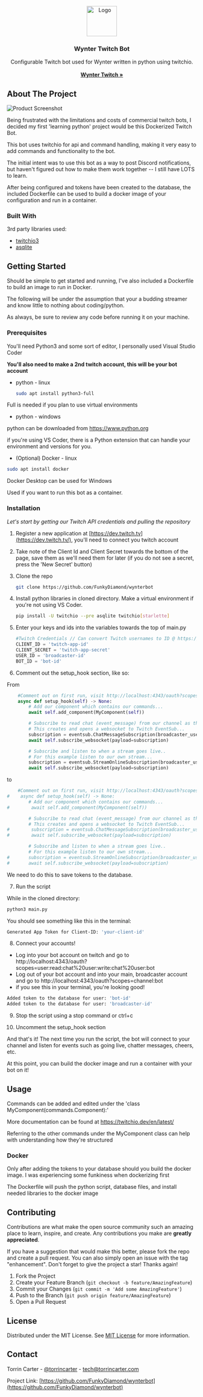 
<br/>
<div align="center">
<a href="https://github.com/ShaanCoding/ReadME-Generator">
<img src="https://i.postimg.cc/4dnR9JSF/Letter-Logo.png" alt="Logo" width="80" height="80">
</a>
<h3 align="center">Wynter Twitch Bot</h3>
<p align="center">
Configurable Twitch bot used for Wynter written in python using twitchio.
<br/>
<br/>
<a href="https://www.twitch.tv/wyntrvt/"><strong>Wynter Twitch »</strong></a>

  


</p>
</div>

## About The Project

![Product Screenshot](https://i.postimg.cc/CKgfYfwD/Banner.png)

Being frustrated with the limitations and costs of commercial twitch bots, I decided my first 'learning python' project would be this Dockerized Twitch Bot.

This bot uses twitchio for api and command handling, making it very easy to add commands and functionality to the bot.

The initial intent was to use this bot as a way to post Discord notifications, but haven't figured out how to make them work together -- I still have LOTS to learn.

After being configured and tokens have been created to the database, the included Dockerfile can be used to build a docker image of your configuration and run in a container.
### Built With

3rd party libraries used:

- [twitchio3](https://twitchio.dev/en/latest/)
- [asqlite](https://github.com/Rapptz/asqlite)
## Getting Started

Should be simple to get started and running, I've also included a Dockerfile to build an image to run in Docker.

The following will be under the assumption that your a budding streamer and know little to nothing about coding/python.

As always, be sure to review any code before running it on your machine.
### Prerequisites

You'll need Python3 and some sort of editor, I personally used Visual Studio Coder

**You'll also need to make a 2nd twitch account, this will be your bot account**

- python - linux
  ```sh
  sudo apt install python3-full
  ```
Full is needed if you plan to use virtual environments

- python - windows

python can be downloaded from https://www.python.org 

if you're using VS Coder, there is a Python extension that can handle your environment and versions for you.

- (Optional) Docker - linux
```sh
sudo apt install docker
```
Docker Desktop can be used for Windows

Used if you want to run this bot as a container.
### Installation

_Let's start by getting our Twitch API credentials and pulling the repository_

1. Register a new application at [https://dev.twitch.tv](https://dev.twitch.tv/), you'll need to connect you twitch account
2. Take note of the Client Id and Client Secret towards the bottom of the page, save them as we'll need them for later
(if you do not see a secret, press the 'New Secret' button)
2. Clone the repo
   ```sh
   git clone https://github.com/FunkyDiamond/wynterbot
   ```
3. Install python libraries in cloned directory. Make a virtual environment if you're not using VS Coder.
   ```sh
   pip install -U twitchio --pre asqlite twitchio[starlette]
   ```
4. Enter your keys and ids into the variables towards the top of main.py
   ```py
   #Twitch Credentials // Can convert Twitch usernames to ID @ https://www.streamweasels.com/tools/convert-twitch-username-%20to-user-id/
   CLIENT_ID = 'twitch-app-id'
   CLIENT_SECRET = 'twitch-app-secret'
   USER_ID = 'broadcaster-id'
   BOT_ID = 'bot-id'
   ```

5. Comment out the setup_hook section, like so:

From
```py
    #Comment out on first run, visit http://localhost:4343/oauth?scopes=user:read:chat%20user:write:chat%20user:bot while logged into bot account,  http://localhost:4343/oauth?scopes=channel:bot while logged into broadcaster account
    async def setup_hook(self) -> None:
        # Add our component which contains our commands...
        await self.add_component(MyComponent(self))

        # Subscribe to read chat (event_message) from our channel as the bot...
        # This creates and opens a websocket to Twitch EventSub...
        subscription = eventsub.ChatMessageSubscription(broadcaster_user_id=USER_ID, user_id=BOT_ID)
        await self.subscribe_websocket(payload=subscription)

        # Subscribe and listen to when a stream goes live..
        # For this example listen to our own stream...
        subscription = eventsub.StreamOnlineSubscription(broadcaster_user_id=USER_ID)
        await self.subscribe_websocket(payload=subscription)
```

to

```py
    #Comment out on first run, visit http://localhost:4343/oauth?scopes=user:read:chat%20user:write:chat%20user:bot while logged into bot account,  http://localhost:4343/oauth?scopes=channel:bot while logged into broadcaster account
#    async def setup_hook(self) -> None:
        # Add our component which contains our commands...
#        await self.add_component(MyComponent(self))

        # Subscribe to read chat (event_message) from our channel as the bot...
        # This creates and opens a websocket to Twitch EventSub...
#        subscription = eventsub.ChatMessageSubscription(broadcaster_user_id=USER_ID, user_id=BOT_ID)
#        await self.subscribe_websocket(payload=subscription)

        # Subscribe and listen to when a stream goes live..
        # For this example listen to our own stream...
#       subscription = eventsub.StreamOnlineSubscription(broadcaster_user_id=USER_ID)
#       await self.subscribe_websocket(payload=subscription)
```

We need to do this to save tokens to the database.

7. Run the script

While in the cloned directory:
```sh
python3 main.py
```

You should see something like this in the terminal:
```sh
Generated App Token for Client-ID: 'your-client-id'
```

8. Connect your accounts!
- Log into your bot account on twitch and go to http://localhost:4343/oauth?scopes=user:read:chat%20user:write:chat%20user:bot
- Log out of your bot account and into your main, broadcaster account and go to http://localhost:4343/oauth?scopes=channel:bot
- if you see this in your terminal, you're looking good!
```sh
Added token to the database for user: 'bot-id'
Added token to the database for user: 'broadcaster-id'
```

9. Stop the script using a stop command or ctrl+c

10. Uncomment the setup_hook section

And that's it! The next time you run the script, the bot will connect to your channel and listen for events such as going live, chatter messages, cheers, etc.

At this point, you can build the docker image and run a container with your bot on it!


## Usage

Commands can be added and edited under the 'class MyComponent(commands.Component):'

More documentation can be found at https://twitchio.dev/en/latest/

Referring to the other commands under the MyComponent class can help with understanding how they're structured

### Docker

Only after adding the tokens to your database should you build the docker image. I was experiencing some funkiness when dockerizing first

The Dockerfile will push the python script, database files, and install needed libraries to the docker image
## Contributing

Contributions are what make the open source community such an amazing place to learn, inspire, and create. Any contributions you make are **greatly appreciated**.

If you have a suggestion that would make this better, please fork the repo and create a pull request. You can also simply open an issue with the tag "enhancement".
Don't forget to give the project a star! Thanks again!

1. Fork the Project
2. Create your Feature Branch (`git checkout -b feature/AmazingFeature`)
3. Commit your Changes (`git commit -m 'Add some AmazingFeature'`)
4. Push to the Branch (`git push origin feature/AmazingFeature`)
5. Open a Pull Request
## License

Distributed under the MIT License. See [MIT License](https://opensource.org/licenses/MIT) for more information.
## Contact

Torrin Carter - [@torrincarter](https://twitter.com/torrincarter) - tech@torrincarter.com

Project Link: [https://github.com/FunkyDiamond/wynterbot](https://github.com/FunkyDiamond/wynterbot)
